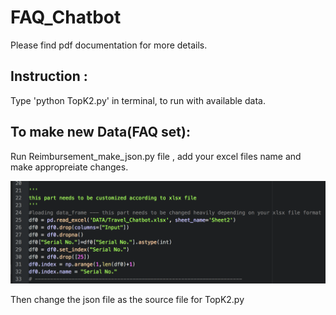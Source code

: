 # FAQ_Chatbot
Please find pdf documentation for more details.

## Instruction :
Type 'python TopK2.py' in terminal, to run with available data.

## To make new Data(FAQ set):
Run Reimbursement_make_json.py file , add your excel files name and make appropreiate changes.

![alt text](https://github.com/Dk20/FAQ_Chatbot/blob/master/ScreenShot.png "screen shot")

Then change the json file as the source file for TopK2.py

